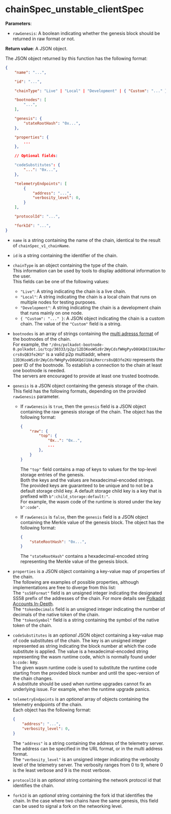 # chainSpec_unstable_clientSpec

**Parameters**:

- `rawGenesis`: A boolean indicating whether the genesis block should be returned in raw format or not.

**Return value**: A JSON object.

The JSON object returned by this function has the following format:

```json
{
    "name": "...",

    "id": "...",

    "chainType": "Live" | "Local" | "Development" | { "Custom": "..." },

    "bootnodes": [
        "...",
    ],

    "genesis": {
        "stateRootHash": "0x...",
    },

    "properties": {
        ...
    },

    // Optional fields:

    "codeSubstitutes": {
        "...": "0x...",
    },

    "telemetryEndpoints": [
        {
            "address": "...",
            "verbosity_level": 0,
        }
    ],

    "protocolId": "...",

    "forkId": "...",
}
```

- `name` is a string containing the name of the chain, identical to the result of `chainSpec_v1_chainName`.

- `id` is a string containing the identifier of the chain.

- `chainType` is an object containing the type of the chain.  
This information can be used by tools to display additional information to the user.  
This fields can be one of the following values:
  - `"Live"`: A string indicating the chain is a live chain.
  - `"Local"`: A string indicating the chain is a local chain that runs on multiple nodes for testing purposes.
  - `"Development"`: A string indicating the chain is a development chain that runs mainly on one node.
  - `{ "Custom": "..." }`: A JSON object indicating the chain is a custom chain. The value of the `"Custom"` field is a string.

- `bootnodes` is an array of strings containing the [multi adresss format](https://github.com/multiformats/multiaddr) of the bootnodes of the chain.  
For example, the `"/dns/polkadot-bootnode-0.polkadot.io/tcp/30333/p2p/12D3KooWSz8r2WyCdsfWHgPyvD8GKQdJ1UAiRmrcrs8sQB3fe2KU"` is a valid p2p multiaddr, where `12D3KooWSz8r2WyCdsfWHgPyvD8GKQdJ1UAiRmrcrs8sQB3fe2KU` represents the peer ID of the bootnode.
To establish a connection to the chain at least one bootnode is needed.  
The servers are encouraged to provide at least one trusted bootnode.

- `genesis` is a JSON object containing the genesis storage of the chain. This field has the following formats, depending on the provided `rawGenesis` parameter.
  - If `rawGenesis` is `true`, then the `genesis` field is a JSON object containing the raw genesis storage of the chain. The object has the following format:

    ```json
    {
        "raw": {
            "top": {
                "0x..": "0x..",
                ...
            },
        }
    }
    ```

    The `"top"` field contains a map of keys to values for the top-level storage entries of the genesis.  
    Both the keys and the values are hexadecimal-encoded strings.  
    The provided keys are guaranteed to be unique and to not be a default storage child key. A default storage child key is a key that is prefixed with `b":child_storage:default:"`.  
    For example, the wasm code of the runtime is stored under the key `b":code"`.

  - If `rawGenesis` is `false`, then the `genesis` field is a JSON object containing the Merkle value of the genesis block.
  The object has the following format:

    ```json
    {
        "stateRootHash": "0x...",
    }
    ```

    The `"stateRootHash"` contains a hexadecimal-encoded string representing the Merkle value of the genesis block.

- `properties` is a JSON object containing a key-value map of properties of the chain.  
  The following are examples of possible properties, although implementations are free to diverge from this list:  
  The `"ss58Format"` field is an unsigned integer indicating the designated SS58 prefix of the addresses of the chain. For more details see [Polkadot Accounts In-Depth](https://wiki.polkadot.network/docs/learn-account-advanced).  
  The `"tokenDecimals` field is an unsigned integer indicating the number of decimals of the native token of the chain.  
  The `"tokenSymbol"` field is a string containing the symbol of the native token of the chain.

- `codeSubstitutes` is an _optional_ JSON object containing a key-value map of code substitutes of the chain. The key is an unsigned integer represented as string indicating the block number at which the code substitute is applied. The value is a hexadecimal-encoded string representing the wasm runtime code, which is normally found under `b:code:` key.  
The given wasm runtime code is used to substitute the runtime code starting from the provided block number and until the spec-version of the chain changes.  
A substitute should be used when runtime upgrades cannot fix an underlying issue. For example, when the runtime upgrade panics.

- `telemetryEndpoints` is an _optional_ array of objects containing the telemetry endpoints of the chain.  
Each object has the following format:

    ```json
    {
        "address": "...",
        "verbosity_level": 0,
    }
    ```

  The `"address"` is a string containing the address of the telemetry server. The address can be specified in the URL format, or in the multi address format.  
  The `"verbosity_level"` is an unsigned integer indicating the verbosity level of the telemetry server. The verbosity ranges from 0 to 9, where 0 is the least verbose and 9 is the most verbose.

- `protocolId` is an _optional_ string containing the network protocol id that identifies the chain.

- `forkId` is an _optional_ string containing the fork id that identifies the chain. In the case where two chains have the same genesis, this field can be used to signal a fork on the networking level.

